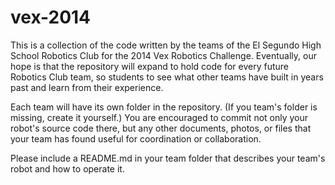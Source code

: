vex-2014
========

This is a collection of the code written by the teams of the El Segundo High School Robotics Club for the 2014 Vex Robotics Challenge.  Eventually, our hope is that the repository will expand to hold code for every future Robotics Club team, so students to see what other teams have built in years past and learn from their experience.

Each team will have its own folder in the repository.  (If you team's folder is missing, create it yourself.)  You are encouraged to commit not only your robot's source code there, but any other documents, photos, or files that your team has found useful for coordination or collaboration.

Please include a README.md in your team folder that describes your team's robot and how to operate it.
